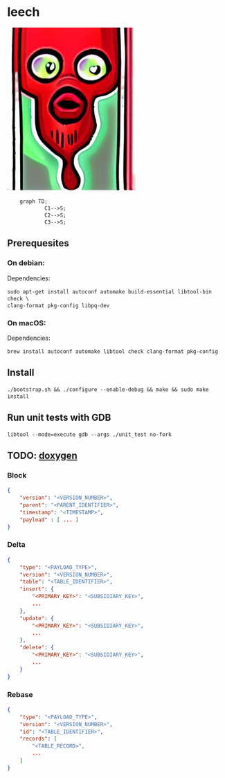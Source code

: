 # leech

![logo](logo.jpeg)

```mermaid
    graph TD;
            C1-->S;
            C2-->S;
            C3-->S;
```

## Prerequesites

### On debian:
Dependencies:
```
sudo apt-get install autoconf automake build-essential libtool-bin check \
clang-format pkg-config libpq-dev
```

### On macOS:
Dependencies:
```
brew install autoconf automake libtool check clang-format pkg-config
```

## Install
```
./bootstrap.sh && ./configure --enable-debug && make && sudo make install
```

## Run unit tests with GDB
```
libtool --mode=execute gdb --args ./unit_test no-fork
```


## TODO: [doxygen](https://www.gnu.org/software/autoconf-archive/ax_prog_doxygen.html)

### Block

```json
{
    "version": "<VERSION_NUMBER>",
    "parent": "<PARENT_IDENTIFIER>",
    "timestamp": "<TIMESTAMP>",
    "payload" : [ ... ]
}
```

### Delta

```json
{
    "type": "<PAYLOAD_TYPE>",
    "version": "<VERSION_NUMBER>",
    "table": "<TABLE_IDENTIFIER>",
    "insert": {
        "<PRIMARY_KEY>": "<SUBSIDIARY_KEY>",
        ...
    },
    "update": {
        "<PRIMARY_KEY>": "<SUBSIDIARY_KEY>",
        ...
    },
    "delete": {
        "<PRIMARY_KEY>": "<SUBSIDIARY_KEY>",
        ...
    }
}
```

### Rebase

```json
{
    "type": "<PAYLOAD_TYPE>",
    "version": "<VERSION_NUMBER>",
    "id": "<TABLE_IDENTIFIER>",
    "records": [
        "<TABLE_RECORD>",
        ...
    ]
}
```
